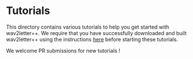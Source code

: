# Tutorials

This directory contains various tutorials to help you get started with wav2letter++.
We require that you have successfully downloaded and built wav2letter++ using the
instructions [here](https://github.com/facebookresearch/wav2letter/wiki#Installation) before starting these tutorials.

We welcome PR submissions for new tutorials !
